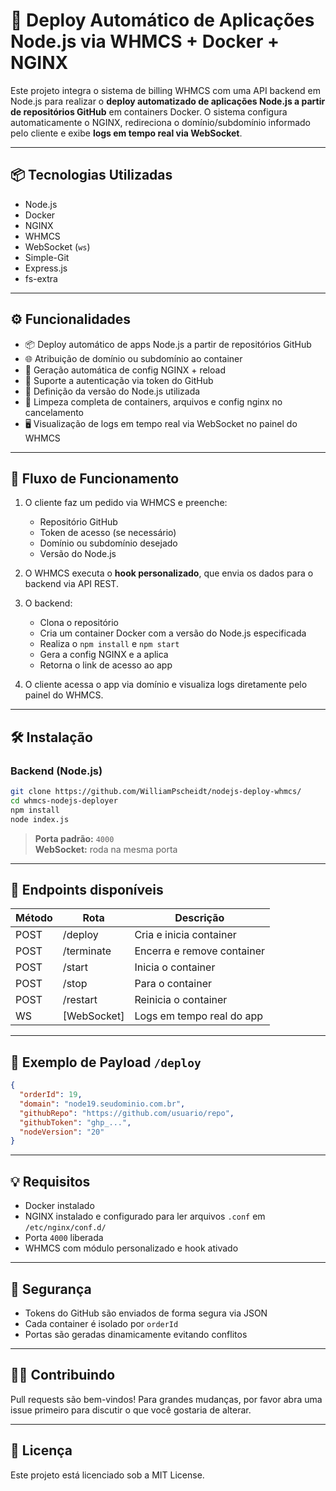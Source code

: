 
# 🚀 Deploy Automático de Aplicações Node.js via WHMCS + Docker + NGINX

Este projeto integra o sistema de billing WHMCS com uma API backend em Node.js para realizar o **deploy automatizado de aplicações Node.js a partir de repositórios GitHub** em containers Docker. O sistema configura automaticamente o NGINX, redireciona o domínio/subdomínio informado pelo cliente e exibe **logs em tempo real via WebSocket**.

---

## 📦 Tecnologias Utilizadas

- Node.js
- Docker
- NGINX
- WHMCS
- WebSocket (`ws`)
- Simple-Git
- Express.js
- fs-extra

---

## ⚙️ Funcionalidades

- 📦 Deploy automático de apps Node.js a partir de repositórios GitHub
- 🌐 Atribuição de domínio ou subdomínio ao container
- 📄 Geração automática de config NGINX + reload
- 🔐 Suporte a autenticação via token do GitHub
- 🧠 Definição da versão do Node.js utilizada
- 🧹 Limpeza completa de containers, arquivos e config nginx no cancelamento
- 🖥️ Visualização de logs em tempo real via WebSocket no painel do WHMCS

---

## 🧪 Fluxo de Funcionamento

1. O cliente faz um pedido via WHMCS e preenche:
   - Repositório GitHub
   - Token de acesso (se necessário)
   - Domínio ou subdomínio desejado
   - Versão do Node.js

2. O WHMCS executa o **hook personalizado**, que envia os dados para o backend via API REST.

3. O backend:
   - Clona o repositório
   - Cria um container Docker com a versão do Node.js especificada
   - Realiza o `npm install` e `npm start`
   - Gera a config NGINX e a aplica
   - Retorna o link de acesso ao app

4. O cliente acessa o app via domínio e visualiza logs diretamente pelo painel do WHMCS.

---

## 🛠️ Instalação

### Backend (Node.js)

```bash
git clone https://github.com/WilliamPscheidt/nodejs-deploy-whmcs/
cd whmcs-nodejs-deployer
npm install
node index.js
```

> **Porta padrão:** `4000`  
> **WebSocket:** roda na mesma porta

--- 

## 📡 Endpoints disponíveis

| Método | Rota        | Descrição                     |
|--------|-------------|-------------------------------|
| POST   | /deploy     | Cria e inicia container       |
| POST   | /terminate  | Encerra e remove container    |
| POST   | /start      | Inicia o container            |
| POST   | /stop       | Para o container              |
| POST   | /restart    | Reinicia o container          |
| WS     | [WebSocket] | Logs em tempo real do app     |

---

## 🧠 Exemplo de Payload `/deploy`

```json
{
  "orderId": 19,
  "domain": "node19.seudominio.com.br",
  "githubRepo": "https://github.com/usuario/repo",
  "githubToken": "ghp_...",
  "nodeVersion": "20"
}
```

---

## 💡 Requisitos

- Docker instalado
- NGINX instalado e configurado para ler arquivos `.conf` em `/etc/nginx/conf.d/`
- Porta `4000` liberada
- WHMCS com módulo personalizado e hook ativado

---

## 🔐 Segurança

- Tokens do GitHub são enviados de forma segura via JSON
- Cada container é isolado por `orderId`
- Portas são geradas dinamicamente evitando conflitos

---

## 🧑‍💻 Contribuindo

Pull requests são bem-vindos! Para grandes mudanças, por favor abra uma issue primeiro para discutir o que você gostaria de alterar.

---

## 📝 Licença

Este projeto está licenciado sob a MIT License.
